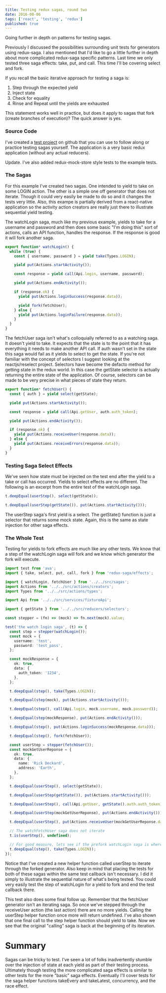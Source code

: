 ```yaml
---
title: Testing redux sagas, round two
date: 2016-08-06
tags: ['react', 'testing', 'redux']
published: true
---
```


Going further in depth on patterns for testing sagas.

<!--more-->

Previously I discussed the possibilities surrounding unit tests for generators using redux-saga.
I also mentioned that I'd like to go a little further in depth about more complicated redux-saga specific patterns.
Last time we only tested three saga effects: take, put, and call. This time I'll be covering select and fork.

If you recall the basic iterative approach for testing a saga is:

<ol class="list-decimal">
  <li>Step through the expected yield</li>
  <li>Inject state</li>
  <li>Check for equality</li>
  <li>Rinse and Repeat until the yields are exhausted</li>
</ol>

This statement works well in practice, but does it apply to sagas that fork (create branches of execution)? The quick answer is yes.

### Source Code

I've created a [test project](https://github.com/deldrethio/more-testing-redux-sagas) on github that you can use to follow along or practice testing sagas yourself. The application is a very basic redux application (without any actual reducers).

Update. I've also added redux-mock-store style tests to the example tests.

### The Sagas

For this example I've created two sagas. One intended to yield to take on some LOGIN action. The other is a simple one off generator that does not iterate. Though it could very easily be made to do so and it changes the tests very little. Also, this exampe is partially derived from a react-native application so the activity action creators are really just there to illustrate sequential yield testing.

The watchLogin saga, much like my previous example, yields to take for a username and password and then does some basic "I'm doing this" sort of actions, calls an API function, handles the response. If the response is good it will fork another saga.

```typescript
export function* watchLogin() {
  while (true) {
    const { username, password } = yield take(Types.LOGIN);

    yield put(Actions.startActivity());

    const response = yield call(Api.login, username, password);

    yield put(Actions.endActivity());

    if (response.ok) {
      yield put(Actions.loginSuccess(response.data));

      yield fork(fetchUser);
    } else {
      yield put(Actions.loginFailure(response.data));
    }
  }
}
```

The fetchUser saga isn't what's colloquially referred to as a watching saga. It doesn't yield to take. It expects that the state is to the point that it has everything it needs to make another API call. If auth wasn't set in the state this saga would fail as it yields to select to get the state. If you're not familiar with the concept of selectors I suggest looking at the reactjs/reselect project. Selectors have become the defacto method for getting state in the redux world. In this case the getState selector is actually returning the entire state of the application. Of course, selectors can be made to be very precise in what pieces of state they return.

```typescript
export function* fetchUser() {
  const { auth } = yield select(getState);

  yield put(Actions.startActivity());

  const response = yield call(Api.getUser, auth.auth_token);

  yield put(Actions.endActivity());

  if (response.ok) {
    yield put(Actions.receiveUser(response.data));
  } else {
    yield put(Actions.receiveErrors(response.data));
  }
}
```

### Testing Saga Select Effects

We've seen how state must be injected on the test end after the yield to a take or call has occurred. Yields to select effects are no different. The following is an excerpt from the entire test of the watchLogin saga.

```typescript
t.deepEqual(userStep(), select(getState));

t.deepEqual(userStep(getState()), put(Actions.startActivity()));
```

The userStep saga's first yield is a select. The getState() function is just a selector that returns some mock state. Again, this is the same as state injection for other saga effects.

### The Whole Test

Testing for yields to fork effects are much like any other tests. We know that a step of the watchLogin saga will fork and we know which generator the fork will execute.

```typescript
import test from 'ava';
import { take, select, put, call, fork } from 'redux-saga/effects';

import { watchLogin, fetchUser } from '../../src/sagas';
import Actions from '../../src/actions/creators';
import Types from '../../src/actions/types';

import Api from '../../src/services/fixtureApi';

import { getState } from '../../src/reducers/selectors';

const stepper = (fn) => (mock) => fn.next(mock).value;

test('the watch login saga', (t) => {
  const step = stepper(watchLogin());
  const mock = {
    username: 'test',
    password: 'test_pass',
  };

  const mockResponse = {
    ok: true,
    data: {
      auth_token: '1234',
    },
  };

  t.deepEqual(step(), take(Types.LOGIN));

  t.deepEqual(step(mock), put(Actions.startActivity()));

  t.deepEqual(step(), call(Api.login, mock.username, mock.password));

  t.deepEqual(step(mockResponse), put(Actions.endActivity()));

  t.deepEqual(step(), put(Actions.loginSuccess(mockResponse.data)));

  t.deepEqual(step(), fork(fetchUser));

  const userStep = stepper(fetchUser());
  const mockGetUserReponse = {
    ok: true,
    data: {
      name: 'Rick Deckard',
      address: 'Earth',
    },
  };

  t.deepEqual(userStep(), select(getState));

  t.deepEqual(userStep(getState()), put(Actions.startActivity()));

  t.deepEqual(userStep(), call(Api.getUser, getState().auth.auth_token));

  t.deepEqual(userStep(mockGetUserReponse), put(Actions.endActivity()));

  t.deepEqual(userStep(), put(Actions.receiveUser(mockGetUserReponse.data)));

  // The watchFetchUser saga does not iterate
  t.is(userStep(), undefined);

  // For good measure, lets see if the prefork watchLogin saga is where we expect
  t.deepEqual(step(), take(Types.LOGIN));
});
```

Notice that I've created a new helper function called userStep to iterate through the forked generator. Also keep in mind that placing the tests for both of these sagas within the same test callback isn't necessary. I did it simply to illustrate the sequential nature of what's being tested. You could very easily test the step of watchLogin for a yield to fork and end the test callback there.

This test also does some final follow up. Remember that the fetchUser generator isn't an iterating saga. So once we've stepped through the receiveUser action (the last action) there are no more yields. Calling the userStep helper function once more will return undefined. I've also shown that one final call to the step helper function should yield to take. Now we see that the original "calling" saga is back at the beginning of its iteration.

# Summary

Sagas can be tricky to test. I've seen a lot of folks inadvertently stumble over the injection of state at each yield as part of their testing process. Ultimately though testing the more complicated saga effects is similar to other tests for the more "basic" saga effects. Eventually I'll cover tests for the saga helper functions takeEvery and takeLatest, concurrency, and the race effect.
